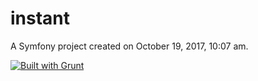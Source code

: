 instant
=======

A Symfony project created on October 19, 2017, 10:07 am.


[![Built with Grunt](https://cdn.gruntjs.com/builtwith.svg)](https://gruntjs.com/)